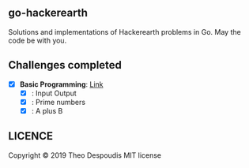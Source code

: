 go-hackerearth
---
Solutions and implementations of Hackerearth problems in Go.
May the code be with you.

## Challenges completed

- [x] **Basic Programming**: [Link](https://www.hackerearth.com/practice/basic-programming/input-output/basics-of-input-output/tutorial/)
    - [x] : Input Output
    - [x] : Prime numbers
    - [x] : A plus B

## LICENCE
Copyright © 2019 Theo Despoudis MIT license